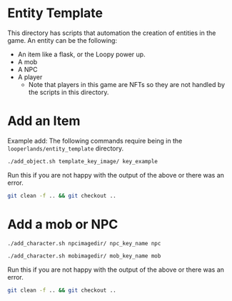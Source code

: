 # Entity Template
This directory has scripts that automation the creation of entities in the game.
An entity can be the following:
* An item like a flask, or the Loopy power up.
* A mob
* A NPC
* A player
    * Note that players in this game are NFTs so they are not handled by the scripts in this directory.

# Add an Item
Example add:
The following commands require being in the `looperlands/entity_template` directory.

```bash
./add_object.sh template_key_image/ key_example
```

Run this if you are not happy with the output of the above or there was an error.
```bash
git clean -f .. && git checkout ..
```

# Add a mob or NPC
```bash
./add_character.sh npcimagedir/ npc_key_name npc
```

```bash
./add_character.sh mobimagedir/ mob_key_name mob
```


Run this if you are not happy with the output of the above or there was an error.
```bash
git clean -f .. && git checkout ..
```